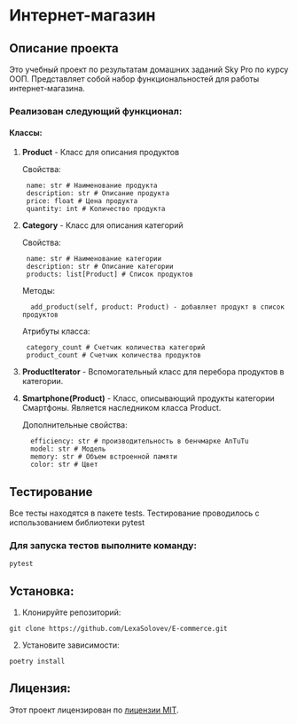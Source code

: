 # Интернет-магазин
## Описание проекта
Это учебный проект по результатам домашних заданий Sky Pro по курсу ООП.
Представляет собой набор функциональностей для работы интернет-магазина.
### Реализован следующий функционал:
#### Классы:
1. **Product** - Класс для описания продуктов 

    Свойства:

        name: str # Наименование продукта
        description: str # Описание продукта
        price: float # Цена продукта 
        quantity: int # Количество продукта


2. **Category** - Класс для описания категорий

    Свойства:

        name: str # Наименование категории
        description: str # Описание категории
        products: list[Product] # Список продуктов

   Методы:

         add_product(self, product: Product) - добавляет продукт в список продуктов

    Атрибуты класса:
    
        category_count # Счетчик количества категорий
        product_count # Счетчик количества продуктов

   
3. **ProductIterator** - Вспомогательный класс для перебора продуктов в категории.


4. **Smartphone(Product)** - Класс, описывающий продукты категории Смартфоны. Является наследником класса Product.

   Дополнительные свойства:

         efficiency: str # производительность в бенчмарке AnTuTu
         model: str # Модель
         memory: str # Объем встроенной памяти
         color: str # Цвет

    
## Тестирование   

Все тесты находятся в пакете tests. 
Тестирование проводилось с использованием библиотеки pytest

### Для запуска тестов выполните команду:

```commandline
pytest
```

## Установка:

1. Клонируйте репозиторий:
```
git clone https://github.com/LexaSolovev/E-commerce.git
```
2. Установите зависимости:
```
poetry install
```
## Лицензия:

Этот проект лицензирован по [лицензии MIT](LICENSE).
